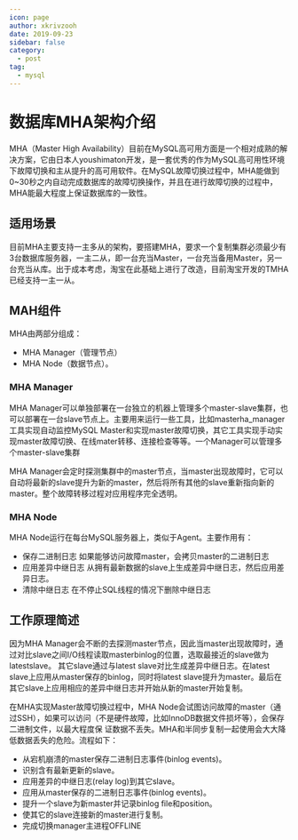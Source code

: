 ```yaml
---
icon: page
author: xkrivzooh
date: 2019-09-23
sidebar: false
category:
  - post
tag:
  - mysql
---
```


# 数据库MHA架构介绍

MHA（Master High Availability）目前在MySQL高可用方面是一个相对成熟的解决方案，它由日本人youshimaton开发，是一套优秀的作为MySQL高可用性环境下故障切换和主从提升的高可用软件。在MySQL故障切换过程中，MHA能做到0~30秒之内自动完成数据库的故障切换操作，并且在进行故障切换的过程中，MHA能最大程度上保证数据库的一致性。



## 适用场景

目前MHA主要支持一主多从的架构，要搭建MHA，要求一个复制集群必须最少有3台数据库服务器，一主二从，即一台充当Master，一台充当备用Master，另一台充当从库。出于成本考虑，淘宝在此基础上进行了改造，目前淘宝开发的TMHA已经支持一主一从。

## MAH组件

MHA由两部分组成：

- MHA Manager（管理节点）
- MHA Node（数据节点）。

### MHA Manager

MHA Manager可以单独部署在一台独立的机器上管理多个master-slave集群，也可以部署在一台slave节点上。主要用来运行一些工具，比如masterha_manager工具实现自动监控MySQL Master和实现master故障切换，其它工具实现手动实现master故障切换、在线mater转移、连接检查等等。一个Manager可以管理多 个master-slave集群

MHA Manager会定时探测集群中的master节点，当master出现故障时，它可以自动将最新的slave提升为新的master，然后将所有其他的slave重新指向新的master。整个故障转移过程对应用程序完全透明。

### MHA Node

MHA Node运行在每台MySQL服务器上，类似于Agent。主要作用有：

- 保存二进制日志
  如果能够访问故障master，会拷贝master的二进制日志
- 应用差异中继日志
  从拥有最新数据的slave上生成差异中继日志，然后应用差异日志。
- 清除中继日志
  在不停止SQL线程的情况下删除中继日志



## 工作原理简述

因为MHA Manager会不断的去探测master节点，因此当master出现故障时，通过对比slave之间I/O线程读取masterbinlog的位置，选取最接近的slave做为latestslave。 其它slave通过与latest slave对比生成差异中继日志。在latest slave上应用从master保存的binlog，同时将latest slave提升为master。最后在其它slave上应用相应的差异中继日志并开始从新的master开始复制。

在MHA实现Master故障切换过程中，MHA Node会试图访问故障的master（通过SSH），如果可以访问（不是硬件故障，比如InnoDB数据文件损坏等），会保存二进制文件，以最大程度保 证数据不丢失。MHA和半同步复制一起使用会大大降低数据丢失的危险。流程如下：

- 从宕机崩溃的master保存二进制日志事件(binlog events)。
- 识别含有最新更新的slave。
- 应用差异的中继日志(relay log)到其它slave。
- 应用从master保存的二进制日志事件(binlog events)。
- 提升一个slave为新master并记录binlog file和position。
- 使其它的slave连接新的master进行复制。
- 完成切换manager主进程OFFLINE

<!-- @include: ../scaffolds/post_footer.md -->
